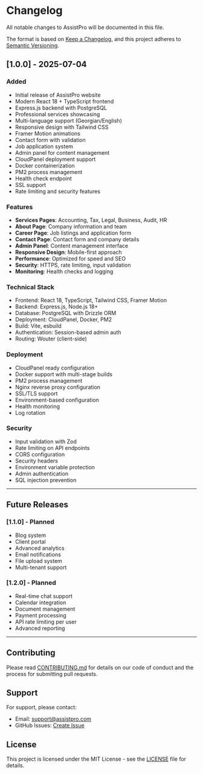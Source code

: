 # Changelog

All notable changes to AssistPro will be documented in this file.

The format is based on [Keep a Changelog](https://keepachangelog.com/en/1.0.0/),
and this project adheres to [Semantic Versioning](https://semver.org/spec/v2.0.0.html).

## [1.0.0] - 2025-07-04

### Added
- Initial release of AssistPro website
- Modern React 18 + TypeScript frontend
- Express.js backend with PostgreSQL
- Professional services showcasing
- Multi-language support (Georgian/English)
- Responsive design with Tailwind CSS
- Framer Motion animations
- Contact form with validation
- Job application system
- Admin panel for content management
- CloudPanel deployment support
- Docker containerization
- PM2 process management
- Health check endpoint
- SSL support
- Rate limiting and security features

### Features
- **Services Pages**: Accounting, Tax, Legal, Business, Audit, HR
- **About Page**: Company information and team
- **Career Page**: Job listings and application form
- **Contact Page**: Contact form and company details
- **Admin Panel**: Content management interface
- **Responsive Design**: Mobile-first approach
- **Performance**: Optimized for speed and SEO
- **Security**: HTTPS, rate limiting, input validation
- **Monitoring**: Health checks and logging

### Technical Stack
- Frontend: React 18, TypeScript, Tailwind CSS, Framer Motion
- Backend: Express.js, Node.js 18+
- Database: PostgreSQL with Drizzle ORM
- Deployment: CloudPanel, Docker, PM2
- Build: Vite, esbuild
- Authentication: Session-based admin auth
- Routing: Wouter (client-side)

### Deployment
- CloudPanel ready configuration
- Docker support with multi-stage builds
- PM2 process management
- Nginx reverse proxy configuration
- SSL/TLS support
- Environment-based configuration
- Health monitoring
- Log rotation

### Security
- Input validation with Zod
- Rate limiting on API endpoints
- CORS configuration
- Security headers
- Environment variable protection
- Admin authentication
- SQL injection prevention

---

## Future Releases

### [1.1.0] - Planned
- Blog system
- Client portal
- Advanced analytics
- Email notifications
- File upload system
- Multi-tenant support

### [1.2.0] - Planned
- Real-time chat support
- Calendar integration
- Document management
- Payment processing
- API rate limiting per user
- Advanced reporting

---

## Contributing

Please read [CONTRIBUTING.md](CONTRIBUTING.md) for details on our code of conduct and the process for submitting pull requests.

## Support

For support, please contact:
- Email: support@assistpro.com
- GitHub Issues: [Create Issue](https://github.com/[your-username]/assist3/issues)

## License

This project is licensed under the MIT License - see the [LICENSE](LICENSE) file for details.
